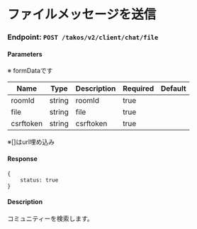 # ファイルメッセージを送信

### Endpoint: `POST /takos/v2/client/chat/file`

#### Parameters

※ formDataです

| Name      | Type   | Description | Required | Default |
| --------- | ------ | ----------- | -------- | ------- |
| roomId    | string | roomId      | true     |         |
| file      | string | file        | true     |         |
| csrftoken | string | csrftoken   | true     |         |

※[]はurl埋め込み

#### Response

```
{
    status: true
}
```

#### Description

コミュニティーを検索します。
